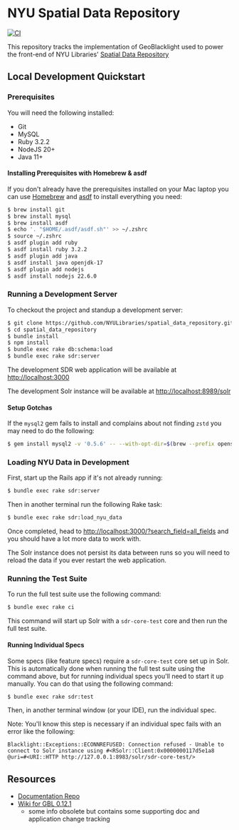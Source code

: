 # NYU Spatial Data Repository

[![CI](https://github.com/NYULibraries/spatial_data_repository/actions/workflows/ci.yml/badge.svg)](https://github.com/NYULibraries/spatial_data_repository/actions/workflows/ci.yml)

This repository tracks the implementation of GeoBlacklight used to power the front-end of NYU Libraries' [Spatial Data Repository](https://geo.nyu.edu)

## Local Development Quickstart

### Prerequisites

You will need the following installed:

- Git
- MySQL
- Ruby 3.2.2
- NodeJS 20+
- Java 11+

#### Installing Prerequisites with Homebrew & asdf

If you don't already have the prerequisites installed on your Mac laptop you can use [Homebrew](https://brew.sh) and [asdf](https://asdf-vm.com) to install everything you need:

```bash
$ brew install git
$ brew install mysql
$ brew install asdf
$ echo '. "$HOME/.asdf/asdf.sh"' >> ~/.zshrc
$ source ~/.zshrc
$ asdf plugin add ruby
$ asdf install ruby 3.2.2
$ asdf plugin add java
$ asdf install java openjdk-17
$ asdf plugin add nodejs
$ asdf install nodejs 22.6.0
```

### Running a Development Server

To checkout the project and standup a development server:

```bash
$ git clone https://github.com/NYULibraries/spatial_data_repository.git
$ cd spatial_data_repository
$ bundle install
$ npm install
$ bundle exec rake db:schema:load
$ bundle exec rake sdr:server
```

The development SDR web application will be available at <http://localhost:3000>

The development Solr instance will be available at <http://localhost:8989/solr>

#### Setup Gotchas

If the `mysql2` gem fails to install and complains about not finding `zstd` you may need to do the following:

```bash
$ gem install mysql2 -v '0.5.6' -- --with-opt-dir=$(brew --prefix openssl) --with-ldflags=-L/opt/homebrew/opt/zstd/lib
```

### Loading NYU Data in Development

First, start up the Rails app if it's not already running:

```bash
$ bundle exec rake sdr:server
```

Then in another terminal run the following Rake task:

```bash
$ bundle exec rake sdr:load_nyu_data
```

Once completed, head to <http://localhost:3000/?search_field=all_fields> and you should have a lot more data to work with.

The Solr instance does not persist its data between runs so you will need to reload the data if you ever restart the web application.

### Running the Test Suite

To run the full test suite use the following command:

```bash
$ bundle exec rake ci
```

This command will start up Solr with a `sdr-core-test` core and then run the full test suite.

#### Running Individual Specs

Some specs (like feature specs) require a `sdr-core-test` core set up in Solr. This is automatically done when running the full test suite using the command above, but for running individual specs you'll need to start it up manually. You can do that using the following command:

```bash
$ bundle exec rake sdr:test
```

Then, in another terminal window (or your IDE), run the individual spec.

Note: You'll know this step is necessary if an individual spec fails with an error like the following:

```plaintext
Blacklight::Exceptions::ECONNREFUSED: Connection refused - Unable to connect to Solr instance using #<RSolr::Client:0x0000000117d5e1a8 @uri=#<URI::HTTP http://127.0.0.1:8983/solr/sdr-core-test/>
```

## Resources

- [Documentation Repo](https://github.com/NYULibraries/sdr-documentation)
- [Wiki for GBL 0.12.1](https://github.com/NYULibraries/spatial_data_repository/wiki)
    - some info obsolete but contains some supporting doc and application change tracking
